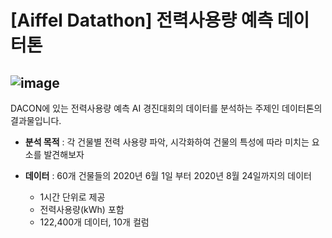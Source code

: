 # [Aiffel Datathon] 전력사용량 예측 데이터톤
![image](https://user-images.githubusercontent.com/97036411/188098053-65fd9fd1-6854-4492-aeb3-00a6dd260f0d.png)
---
DACON에 있는 전력사용량 예측 AI 경진대회의 데이터를 분석하는 주제인 데이터톤의 결과물입니다.

- **분석 목적** : 각 건물별 전력 사용량 파악, 시각화하여 건물의 특성에 따라 미치는 요소를 발견해보자

- **데이터** : 60개 건물들의 2020년 6월 1일 부터 2020년 8월 24일까지의 데이터
    - 1시간 단위로 제공
    - 전력사용량(kWh) 포함
    - 122,400개 데이터, 10개 컬럼
